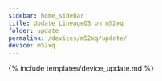```yaml
---
sidebar: home_sidebar
title: Update LineageOS on m52xq
folder: update
permalink: /devices/m52xq/update/
device: m52xq
---
```

{% include templates/device_update.md %}
